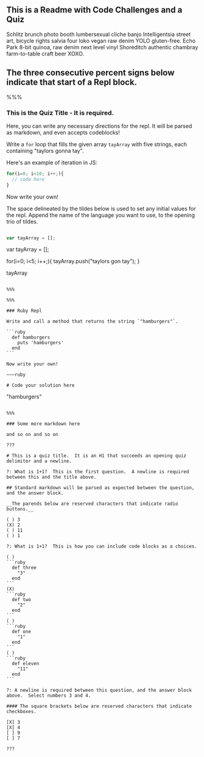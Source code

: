 ## This is a Readme with Code Challenges and a Quiz

Schlitz brunch photo booth lumbersexual cliche banjo Intelligentsia street art, bicycle rights salvia four loko vegan raw denim YOLO gluten-free. Echo Park 8-bit quinoa, raw denim next level vinyl Shoreditch authentic chambray farm-to-table craft beer XOXO.

## The three consecutive percent signs below indicate that start of a Repl block.

%%%

### This is the Quiz Title - It is required.

Here, you can write any necessary directions for the repl.  It will be parsed as markdown, and even accepts codeblocks!

Write a `for` loop that fills the given array `tayArray` with five strings, each containing "taylors gonna tay".

Here's an example of iteration in JS:

```js
for(i=0; i<10; i++;){
  // code here
}
```

Now write your own!

The space delineated by the tildes below is used to set any initial values for the repl.  Append the name of the language you want to use, to the opening trio of tildes.

~~~javascript

var tayArray = [];

~~~

var tayArray = [];

for(i=0; i<5; i++;){
  tayArray.push("taylors gon tay");
}

tayArray

~~~

%%%

%%%

### Ruby Repl

Write and call a method that returns the string `"hamburgers"`.

```ruby
  def hamburgers
    puts 'hamburgers'
  end
```

Now write your own!

~~~ruby

# Code your solution here

~~~

"hamburgers"

~~~

%%%

### Some more markdown here

and so on and so on

???

# This is a quiz title.  It is an H1 that succeeds an opening quiz delimiter and a newline.

?: What is 1+1?  This is the first question.  A newline is required between this and the title above.

## Standard markdown will be parsed as expected between the question, and the answer block.

__The parends below are reserved characters that indicate radio buttons.__

( ) 3
(X) 2
( ) 11
( ) 1

?: What is 1+1?  This is how you can include code blocks as a choices.

( )
```ruby
  def three
    "3"
  end
```
(X)
```ruby
  def two
    "2"
  end
```
( )
```ruby
  def one
    "1"
  end
```
( )
```ruby
  def eleven
    "11"
  end
```

?: A newline is required between this question, and the answer block above.  Select numbers 3 and 4.

#### The square brackets below are reserved characters that indicate checkboxes.

[X] 3
[X] 4
[ ] 9
[ ] 7

???
